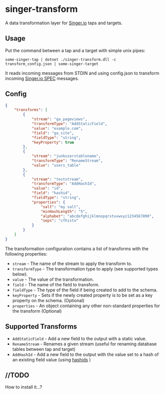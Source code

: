 # singer-transform
A data transformation layer for [Singer.io](https://www.singer.io/) taps and targets.


## Usage
Put the command between a tap and a target with simple unix pipes:
```
some-singer-tap | dotnet ./singer-transform.dll -c transform_config.json | some-singer-target
```
It reads incoming messages from STDIN and using config.json to transform incoming [Singer.io SPEC](https://github.com/singer-io/getting-started) messages.


## Config
```json
{
    "transforms": [
        {
            "stream": "ga_pageviews",
            "transformType": "AddStaticField",
            "value": "example.com",
            "field": "ga_site",
            "fieldType": "string",
            "keyProperty": true
        },
        {
            "stream": "junkuserstablename",
            "transformType": "RenameStream",
            "value": "users_table"
        },
        {
            "stream": "teststream",
            "transformType": "AddHashId",
            "value": "id",
            "field": "hashid",
            "fieldType": "string",
            "properties": {
                "salt": "my salt",
                "minHashLength": "5",
                "alphabet": "abcdefghijklmnopqrstuvwxyz1234567890",
                "seps": "cfhistu"
            }
        }
    ]
}
```

The transformation configuration contains a list of transforms with the following properties:
- `stream` - The name of the stream to apply the transform to.
- `transformType` - The transformation type to apply (see supported types below).
- `value` -  The value of the transformation.
- `field` - The name of the field to transform.
- `fieldType` - The type of the field if being created to add to the schema.
- `keyProperty` - Sets if the newly created property is to be set as a key property on the schema. (Optional)
- `properties` - An object containing any other non-standard properties for the transform (Optional)


## Supported Transforms
- `AddStaticField` - Add a new field to the output with a static value.
- `RenameStream` - Renames a given stream (useful for renaming database tables between tap and target)
- `AddHashId` - Add a new field to the output with the value set to a hash of an existing field value (using [hashids](https://hashids.org/net/) )


## //TODO
How to install it...?